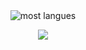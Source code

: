 <div align="center">
  
  <img align="center" src="https://github-readme-stats.vercel.app/api/top-langs/?username=TanatornZ&langs_count=10" alt="most langues" />
  
  <a href="https://github-readme-streak-stats.herokuapp.com?user=TanatornZ"><img src="https://github-readme-streak-stats.herokuapp.com?user=TanatornZ"/></a> 
  
  
  
</div>
<!--
**TanatornZ/TanatornZ** is a ✨ _special_ ✨ repository because its `README.md` (this file) appears on your GitHub profile.

Here are some ideas to get you started:

- 🔭 I’m currently working on ...
- 🌱 I’m currently learning ...
- 👯 I’m looking to collaborate on ...
- 🤔 I’m looking for help with ...
- 💬 Ask me about ...
- 📫 How to reach me: ...
- 😄 Pronouns: ...
- ⚡ Fun fact: ...
-->
